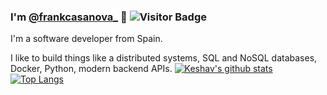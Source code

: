 ### I'm [@frankcasanova_](https://twitter.com/frankcasanova_) 👋 ![Visitor Badge](https://visitor-badge.laobi.icu/badge?page_id=frankcasanova)

I'm a software developer from Spain.

I like to build things like a distributed systems, SQL and NoSQL databases, Docker, Python, modern backend APIs.
[![Keshav's github stats](https://github-readme-stats.vercel.app/api?username=frankcasanova&show_icons=true&theme=blue-green)](https://github.com/frankcasanova/github-readme-stats) [![Top Langs](https://github-readme-stats.vercel.app/api/top-langs/?username=frankcasanova&layout=compact&theme=blue-green)](https://github.com/frankcasanova/github-readme-stats) 








